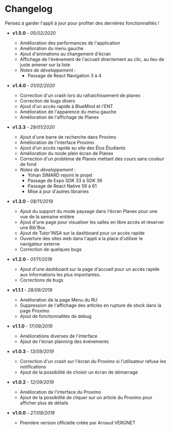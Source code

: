 # Changelog

Pensez à garder l'appli à jour pour profiter des dernières fonctionnalités !

 - **v1.5.0** - _05/02/2020_
    - Amélioration des performances de l'application
    - Amélioration du menu gauche
    - Ajout d'animations au changement d'écran
    - Affichage de l'événement de l'accueil directement au clic, au lieu de juste amener sur la liste
    - _Notes de développement :_
        - Passage de React Navigation 3 à 4

 - **v1.4.0** - _01/02/2020_
    - Correction d'un crash lors du rafraichissement de planex
    - Correction de bugs divers
    - Ajout d'un accès rapide à BlueMind et l'ENT
    - Amélioration de l'apparence du menu gauche
    - Amélioration de l'affichage de Planex

 - **v1.3.3** - _29/01/2020_
    - Ajout d'une barre de recherche dans Proximo
    - Amélioration de l'interface Proximo
    - Ajout d'un accès rapide au site des Élus Étudiants
    - Amélioration du mode plein écran de Planex
    - Correction d'un problème de Planex mettant des cours sans couleur de fond
    - _Notes de développement :_
        - Yohan SIMARD rejoint le projet
        - Passage de Expo SDK 33 à SDK 36
        - Passage de React Native 59 à 61
        - Mise à jour d'autres librairies
        
 
 - **v1.3.0** - _08/11/2019_
    - Ajout du support du mode paysage dans l'écran Planex pour une vue de la semaine entière
    - Ajout d'une page pour visualiser les salles en libre accès et réserver une Bib'Box
    - Ajout de Tutor'INSA sur la dashboard pour un accès rapide
    - Ouverture des sites web dans l'appli a la place d'utiliser le navigateur externe
    - Correction de quelques bugs

 - **v1.2.0** - _01/11/2019_
    - Ajout d'une dashboard sur la page d'accueil pour un accès rapide aux informations les plus importantes.
    - Corrections de bugs

 - **v1.1.1** - _28/09/2019_
    - Amélioration de la page Menu du RU
    - Suppression de l'affichage des articles en rupture de stock dans la page Proximo
    - Ajout de fonctionnalités de debug
    
 - **v1.1.0** - _17/09/2019_
    - Améliorations diverses de l'interface
    - Ajout de l'écran planning des événements
    
 - **v1.0.3** - _13/09/2019_
    - Correction d'un crash sur l'écran du Proximo si l'utilisateur refuse les notifications
    - Ajout de la possibilité de choisir un écran de démarrage
    
 - **v1.0.2** - _12/09/2019_
    - Amélioration de l'interface du Proximo
    - Ajout de la possibilité de cliquer sur un  article du Proximo pour afficher plus de détails
    
 - **v1.0.0** - _27/08/2019_
    - Première version officielle créée par Arnaud VERGNET

